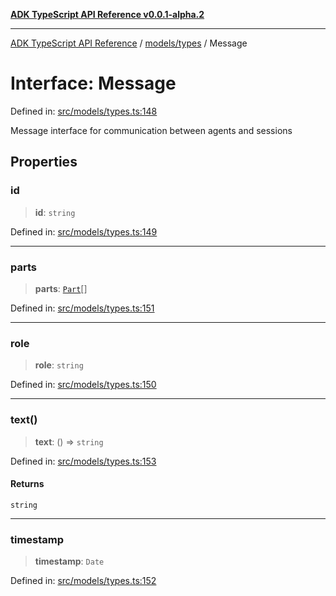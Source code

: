 [**ADK TypeScript API Reference v0.0.1-alpha.2**](../../../README.md)

***

[ADK TypeScript API Reference](../../../modules.md) / [models/types](../README.md) / Message

# Interface: Message

Defined in: [src/models/types.ts:148](https://github.com/njraladdin/adk-typescript/blob/main/src/models/types.ts#L148)

Message interface for communication between agents and sessions

## Properties

### id

> **id**: `string`

Defined in: [src/models/types.ts:149](https://github.com/njraladdin/adk-typescript/blob/main/src/models/types.ts#L149)

***

### parts

> **parts**: [`Part`](Part.md)[]

Defined in: [src/models/types.ts:151](https://github.com/njraladdin/adk-typescript/blob/main/src/models/types.ts#L151)

***

### role

> **role**: `string`

Defined in: [src/models/types.ts:150](https://github.com/njraladdin/adk-typescript/blob/main/src/models/types.ts#L150)

***

### text()

> **text**: () => `string`

Defined in: [src/models/types.ts:153](https://github.com/njraladdin/adk-typescript/blob/main/src/models/types.ts#L153)

#### Returns

`string`

***

### timestamp

> **timestamp**: `Date`

Defined in: [src/models/types.ts:152](https://github.com/njraladdin/adk-typescript/blob/main/src/models/types.ts#L152)
